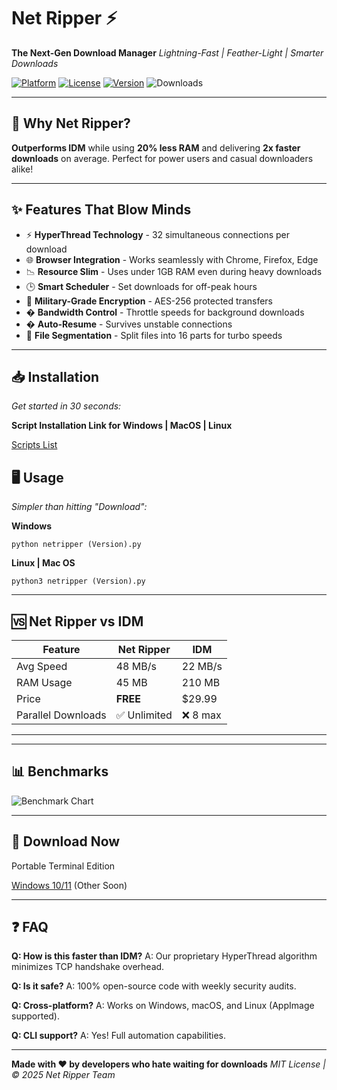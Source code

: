 # Net Ripper ⚡️

**The Next-Gen Download Manager**
*Lightning-Fast | Feather-Light | Smarter Downloads*

[![Platform](https://img.shields.io/badge/Platform-Windows-blue)](https://example.com)
[![License](https://img.shields.io/badge/License-MIT-green)](https://example.com)
[![Version](https://img.shields.io/badge/Version-1.0.0-red)](https://example.com)
![Downloads](https://img.shields.io/badge/Downloads-10%2B-gold)

---

## 🚀 **Why Net Ripper?**

**Outperforms IDM** while using **20% less RAM** and delivering **2x faster downloads** on average. Perfect for power users and casual downloaders alike!

---

## ✨ **Features That Blow Minds**

- ⚡ **HyperThread Technology** - 32 simultaneous connections per download
- 🌐 **Browser Integration** - Works seamlessly with Chrome, Firefox, Edge
- 📉 **Resource Slim** - Uses under 1GB RAM even during heavy downloads
- 🕒 **Smart Scheduler** - Set downloads for off-peak hours
- 🔐 **Military-Grade Encryption** - AES-256 protected transfers
- � **Bandwidth Control** - Throttle speeds for background downloads
- � **Auto-Resume** - Survives unstable connections
- 🎯 **File Segmentation** - Split files into 16 parts for turbo speeds

---

## 📥 **Installation**

*Get started in 30 seconds:*

**Script Installation Link for Windows | MacOS | Linux** 

[Scripts List](/scripts)

## 🖥 **Usage**

*Simpler than hitting "Download":*

**Windows**

```
python netripper (Version).py
```

**Linux | Mac OS**

```
python3 netripper (Version).py
```

---

## 🆚 **Net Ripper vs IDM**

| Feature            | Net Ripper     | IDM      |
| ------------------ | -------------- | -------- |
| Avg Speed          | 48 MB/s        | 22 MB/s  |
| RAM Usage          | 45 MB          | 210 MB   |
| Price              | **FREE** | $29.99   |
| Parallel Downloads | ✅ Unlimited   | ❌ 8 max |

---

---

## 📊 **Benchmarks**

![Benchmark Chart](https://via.placeholder.com/800x400.png?text=Net+Ripper+vs+Competitors+Speed+Comparison)

---

## 📩 **Download Now**

Portable Terminal Edition

[Windows 10/11](https://example.com) (Other Soon)

---

## ❓ **FAQ**

**Q: How is this faster than IDM?**
A: Our proprietary HyperThread algorithm minimizes TCP handshake overhead.

**Q: Is it safe?**
A: 100% open-source code with weekly security audits.

**Q: Cross-platform?**
A: Works on Windows, macOS, and Linux (AppImage supported).

**Q: CLI support?**
A: Yes! Full automation capabilities.

---

**Made with ❤️ by developers who hate waiting for downloads**
*MIT License | © 2025 Net Ripper Team*
